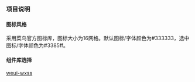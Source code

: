### 项目说明
#### 图标风格
采用菜鸟官方图标库，图标大小为16网格。默认图标/字体颜色为#333333，选中图标/字体颜色为#3385ff。

#### 组件库选择

[weui-wxss](https://github.com/Tencent/weui-wxss)

